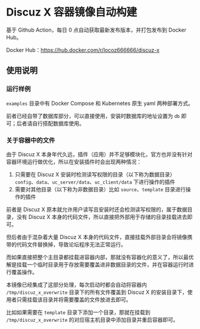 # Discuz X 容器镜像自动构建

基于 Github Action，每日 0 点自动获取最新发布版本，并打包发布到 Docker Hub。

Docker Hub：https://hub.docker.com/r/locoz666666/discuz-x

## 使用说明

### 运行样例

`examples` 目录中有 Docker Compose 和 Kubernetes 原生 yaml 两种部署方式。

前者已经自带了数据库部分，可以直接使用，安装时数据库的地址设置为 `db` 即可；后者请自行搭配数据库使用。

### 关于容器中的文件

由于 Discuz X 本身年代久远，插件（应用）并不足够模块化，官方也并没有针对容器环境运行做优化，所以在安装插件时会出现两种情况：

1. 只需要在 Discuz X 安装时检测读写权限的目录（以下称为数据目录） `config`、`data`、`uc_server/data`、`uc_client/data` 下进行操作的插件
2. 需要对其他目录（以下称为非数据目录）比如 `source`、`template` 目录进行操作的插件

前者是 Discuz X 原本就允许用户读写且安装时还会检测读写权限的，属于数据目录，没有 Discuz X 本身的代码文件，所以直接把外部用于存储的目录挂载进去即可。

但后者由于混杂着大量 Discuz X 本身的代码文件，直接挂载外部目录会将镜像携带的代码文件替换掉，导致论坛程序无法正常运行。

而如果直接把整个主目录都挂载进容器内部，那就没有容器化的意义了，所以最优解是挂载一个临时目录用于存放需要覆盖进非数据目录的文件，并在容器运行时进行覆盖操作。

本镜像已经集成了这部分处理，每次启动时都会自动将容器内 `/tmp/discuz_x_overwrite` 目录下的所有文件覆盖到 Discuz X 的安装目录下，使用者只需挂载该目录并将需要覆盖的文件放进去即可。

比如如果需要在 `template` 目录下添加一个目录，那就在挂载到 `/tmp/discuz_x_overwrite` 的对应宿主机目录中添加目录并重启容器即可。

